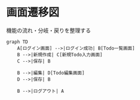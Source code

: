 # 画面遷移図
機能の流れ・分岐・戻りを整理する

```mermaid
graph TD
    A[ログイン画面] -->|ログイン成功| B[Todo一覧画面]
    B -->|新規作成| C[新規Todo入力画面]
    C -->|保存| B

    B -->|編集| D[Todo編集画面]
    D -->|保存| B

    B -->|ログアウト| A
```
